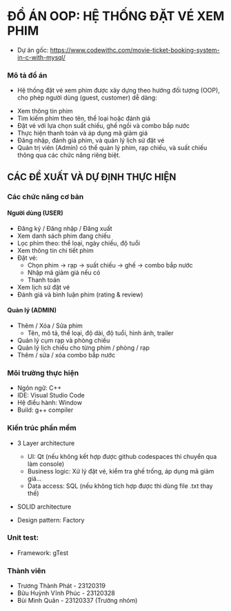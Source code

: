 # ĐỒ ÁN OOP: HỆ THỐNG ĐẶT VÉ XEM PHIM 
- Dự án gốc: https://www.codewithc.com/movie-ticket-booking-system-in-c-with-mysql/

### Mô tả đồ án 
- Hệ thống đặt vé xem phim được xây dựng theo hướng đối tượng (OOP), cho phép người dùng (guest, customer) dễ dàng:
+ Xem thông tin phim
+ Tìm kiếm phim theo tên, thể loại hoặc đánh giá
+ Đặt vé với lựa chọn suất chiếu, ghế ngồi và combo bắp nước
+ Thực hiện thanh toán và áp dụng mã giảm giá
+ Đăng nhập, đánh giá phim, và quản lý lịch sử đặt vé
+ Quản trị viên (Admin) có thể quản lý phim, rạp chiếu, và suất chiếu thông qua các chức năng riêng biệt.


## CÁC ĐỀ XUẤT VÀ DỰ ĐỊNH THỰC HIỆN

### Các chức năng cơ bản
#### **Người dùng (USER)**
- Đăng ký / Đăng nhập / Đăng xuất
- Xem danh sách phim đang chiếu
- Lọc phim theo: thể loại, ngày chiếu, độ tuổi
- Xem thông tin chi tiết phim
- Đặt vé:
  - Chọn phim → rạp → suất chiếu → ghế → combo bắp nước
  - Nhập mã giảm giá nếu có
  - Thanh toán
- Xem lịch sử đặt vé 
- Đánh giá và bình luận phim (rating & review)

#### **Quản lý (ADMIN)**
- Thêm / Xóa / Sửa phim
  - Tên, mô tả, thể loại, độ dài, độ tuổi, hình ảnh, trailer
- Quản lý cụm rạp và phòng chiếu
- Quản lý lịch chiếu cho từng phim / phòng / rạp
- Thêm / sửa / xóa combo bắp nước

### Môi trường thực hiện
- Ngôn ngữ: C++
- IDE: Visual Studio Code
- Hệ điều hành: Window
- Build: g++ compiler

### Kiến trúc phần mềm
- 3 Layer architecture
    - UI: Qt (nếu không kết hợp được github codespaces thì chuyển qua làm console)
    - Business logic: Xử lý đặt vé, kiểm tra ghế trống, áp dụng mã giảm giá...
    - Data access: SQL (nếu không tích hợp được thì dùng file .txt thay thế)
- SOLID architecture

- Design pattern: Factory 

### Unit test:
- Framework: gTest

### Thành viên
- Trương Thành Phát - 23120319
- Bửu Huỳnh Vĩnh Phúc - 23120328
- Bùi Minh Quân - 23120337 (Trưởng nhóm)
